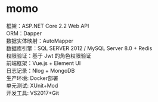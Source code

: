 # momo
框架：ASP.NET Core 2.2 Web API </br>
ORM：Dapper</br>
数据实体映射：AutoMapper</br>
数据库引擎：SQL SERVER 2012 / MySQL Server 8.0 + Redis</br>
权限验证：基于 Jwt 的角色权限验证</br>
前端框架：Vue.js + Element UI</br>
日志记录：Nlog + MongoDB</br>
生产环境:  Docker部署</br>
单元测试: XUnit+Mod </br>
开发工具: VS2017+Git
